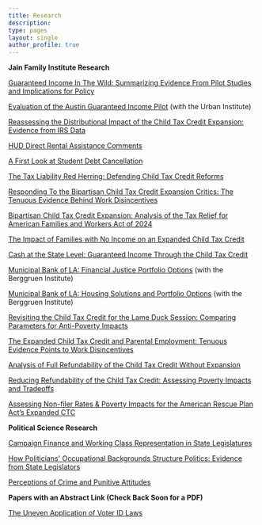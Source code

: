 ```yaml
---
title: Research
description:
type: pages
layout: single
author_profile: true
---
```


  
    
__Jain Family Institute Research__

[Guaranteed Income In The
Wild: Summarizing Evidence
From Pilot Studies and
Implications for Policy](https://jainfamilyinstitute.org/wp-content/uploads/2024/12/Guaranteed-Income-Pilot-Report-Jack-Landry-12.9.24.pdf)

[Evaluation of the Austin Guaranteed
Income Pilot](https://www.urban.org/sites/default/files/2024-12/Evaluation_of_the_Austin_Guaranteed_Income_Pilot.pdf) (with the Urban Institute)

[Reassessing the Distributional Impact of the Child Tax Credit Expansion: Evidence from IRS Data](../papers/ctc_dist.pdf)

[HUD Direct Rental Assistance Comments](../papers/HUD_Direct_Rental_Assistance_Comments.pdf)

[A First Look at Student Debt Cancellation](https://jainfamilyinstitute.org/wp-content/uploads/2024/04/MSD-15_-A-First-Look-at-Student-Debt-Cancellation-4.22.24.pdf)

[The Tax Liability Red Herring: Defending Child Tax Credit Reforms](https://jainfamilyinstitute.org/policy-brief-on-the-tax-liability-red-herring-currently-influencing-congressional-debates-on-the-child-tax-credit/)

[Responding To the Bipartisan Child Tax Credit Expansion Critics: The Tenuous Evidence Behind Work Disincentives](https://jainfamilyinstitute.org/responding-to-the-bipartisan-child-tax-credit-expansion-critics-the-tenuous-evidence-behind-work-disincentives/)

[Bipartisan Child Tax Credit Expansion: Analysis of the Tax Relief for American Families and Workers Act of 2024](https://jainfamilyinstitute.org/bipartisan-child-tax-credit-expansion-analysis-of-the-tax-relief-for-american-families-and-workers-act-of-2024/)

[The Impact of Families with No Income on an Expanded Child Tax Credit](https://jainfamilyinstitute.org/the-impact-of-families-with-no-income-on-an-expanded-child-tax-credit/)

[Cash at the State Level: Guaranteed Income Through the Child Tax Credit](https://jainfamilyinstitute.org/state-guaranteed-income-ctcs/)

[Municipal Bank of LA:
Financial Justice
Portfolio Options](https://jainfamilyinstitute.org/wp-content/uploads/2023/05/JFI-Berggruen_MBLA_Financial-Justice-Portfolio_May-2023.pdf) (with the Berggruen Institute) 

[Municipal Bank of LA:
Housing Solutions and
Portfolio Options](https://jainfamilyinstitute.org/wp-content/uploads/2023/05/Affordable-Housing-Memo_JFI-Berggruen-5.5.23.pdf) (with the Berggruen Institute)

[Revisiting the Child Tax Credit for the Lame Duck Session: Comparing Parameters for Anti-Poverty Impacts](https://jainfamilyinstitute.org/revisiting-the-child-tax-credit-for-the-lame-duck-session-comparing-parameters-for-anti-poverty-impacts/)

[The Expanded Child Tax Credit and Parental Employment: Tenuous Evidence Points to Work Disincentives](https://jainfamilyinstitute.org/the-expanded-child-tax-credit-and-parental-employment-tenuous-evidence-points-to-work-disincentives/)

[Analysis of Full Refundability of the
Child Tax Credit Without Expansion](https://www.jainfamilyinstitute.org/assets/full-refundability-of-child-tax-credit-without-expansion.pdf)

[Reducing Refundability of the Child Tax Credit:
Assessing Poverty Impacts and Tradeo ffs](https://www.jainfamilyinstitute.org/assets/JFI_Microsimulation_Limited-CTC-Impacts.pdf)

[Assessing Non-filer Rates & Poverty Impacts for the
American Rescue Plan Act’s Expanded CTC](https://www.jainfamilyinstitute.org/assets/jfi_microsimulation_expanded-ctc-impacts.pdf)

__Political Science Research__

[Campaign Finance and Working Class Representation in StateLegislatures](../papers/public_finance_working_class.pdf)

[How Politicians' Occupational Backgrounds Structure Politics: Evidence from State Legislators](../papers/occupations_st_leg.pdf)

[Perceptions of Crime and Punitive Attitudes](../papers/crime-experiment.pdf)

__Papers with an Abstract Link (Check Back Soon for a PDF)__

[The Uneven Application of Voter ID Laws](../pages/abstracts/id_laws_race.md)